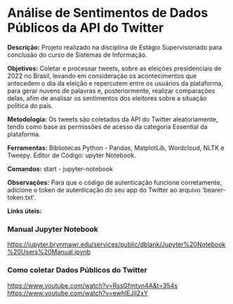 # Análise de Sentimentos de Dados Públicos da API do Twitter

**Descrição:** Projeto realizado na disciplina de Estágio Supervisionado para conclusão do curso de Sistemas de Informação.

**Objetivos:** Coletar e processar tweets, sobre as eleições presidenciais de 2022 no Brasil,
levando em consideração os acontecimentos que antecedem o dia da eleição e repercutem entre os
usuários da plataforma, para gerar nuvens de palavras e, posteriormente, realizar comparações delas, 
afim de analisar os sentimentos dos eleitores sobre a situação política do país.

**Metodologia:** Os tweets são coletados da API do Twitter aleatoriamente, tendo como base as permissões de
acesso da categoria Essential da plataforma.

**Ferramentas:** 
Bibliotecas Python - Pandas, MatplotLib, Wordcloud, NLTK e Tweepy.
Editor de Código: upyter Notebook.

**Comandos:**
start - jupyter-notebook

**Observações:**
Para que o código de autenticação funcione corretamente, adicione o token de autenticação do seu app do Twitter ao arquivo 'bearer-token.txt'.

**Links úteis:**
### Manual Jupyter Notebook
https://jupyter.brynmawr.edu/services/public/dblank/Jupyter%20Notebook%20Users%20Manual.ipynb

### Como coletar Dados Públicos do Twitter
https://www.youtube.com/watch?v=RssGfmtyn4A&t=354s
https://www.youtube.com/watch?v=ewhIEJjl2xY
